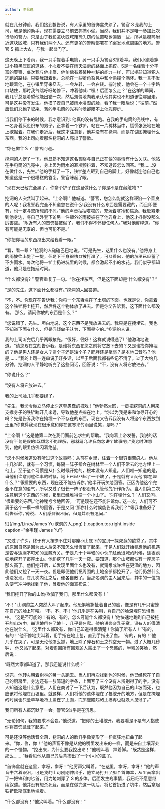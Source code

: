 ```yaml
---
author: 李思逸
---
```

就在几分钟前，我们接到报告说，有人家里的首饰盒失踪了。警官 S 是我的上司，我是他的助手，现在需要立马前去抓捕小偷。当然，我们并不是唯一参加此次行动的警力，只是由于我们这块区域距离失窃的位置略微偏远一些，所以最起码附近这块区域，只有我们两个人。还有更多的警察部署在了案发地点周围的地方。警官 S 抓上大衣，与我一起出门了。 

这天晚上下着雨，我一只手提着手电筒，另一只手为警官S撑着伞。我们小跑着穿过小镇黑压压的道路，小心着不要在雨天湿滑的路面上摔跤。S是一名经验十分丰富的警察，每次我与他出警，他仿佛有着某种神秘的能力一样，可以提前知道犯人逃跑的路线。只要我跟着他，总能在一些犄角旮旯中和小偷撞个满怀。我一言不发地跟着他，在小镇里穿来穿去，一会左转，一会右转。有时候，他会在一个十字路口站住，那时我气喘吁吁地停下，冲着他喊: “嘿！后面怎么走？”在这样的瞬间，我几乎总是希望他能出错一次，然后羞愧地向我承认他其实也不知道该往哪里走。可是这并没有发生。他摸了摸自己被雨水浸湿的脸，看了我一眼后说：“往前。”然后我们又跑了起来。我的手电筒的光有时候都跟不上他的脚步。

当我们停下来的时候，我才意识到: 他真的没有乱跑。在我的手电筒的光线中，有一名身着灰色织布的男子，正拿着一个铁铲，站在一片树林当中，慌慌张张地在地上挖掘着。在我们走近后，我这才注意到，他并没有在挖洞，而是在试图掩埋什么东西。我的上司向着那名挖洞的人亮出了警徽。 

“你在做什么？”警官问道。

挖洞的人愣了一下。他显然不知道这名警察与自己正在做的事情有什么关联。他站在手电筒的光亮中，身上因为雨水的寒冷颤抖着，不知道该怎么回答。“我......没在做什么，先生。”他的手抖了一下，铁铲差点砸到自己的脚上，好像就连他自己也知道这是一个很糟糕的答复。警官眯起了眼。 

“现在天已经完全黑了，你拿个铲子在这里做什么？你是不是在藏赃物？”

挖洞的人突然叫了起来。“上帝啊!” 他喊道。“警官，您怎么能就这样诬陷一个善良的人呢！我发誓我完全不知道您在说什么!我没有什么东西是需要藏的，而且即便有，也一定与您所想的不同。”他的声音抽抽嗒嗒的，充满着寒冷和焦急。我赶紧走到他身边，将自己外套下的另一件额外的雨披披在了他的身上，他这才抖得没那么厉害些。“附近有人的首饰盒被偷了，我们不得不怀疑任何人。”我对他解释道。“你有可能是无辜的，但也可能不是。”

“你把你埋的东西挖出来给我看一眼。”

“看，看一眼？”挖洞的人磕磕巴巴地说。“可是先生，这里什么也没有。”他将身上的雨披往上提了一提，但是下半身很快又被打湿了。可以看出，他的坑里已经蓄了不少雨水。每次他将一铲土扔进坑里的时候，都会激起不小的水花。我们似乎都知道，他只是在拖延时间。 

“什么都没有? ” 警官重复了一句。“你在埋东西，但是这下面却是‘什么都没有’？”

“是的先生。这下面什么都没有。”挖洞的人回答道。

“不，不。你现在在告诉我：你将一个东西埋在了土壤的下面。也就是说，你拿着这个铁铲将土挖开，然后将这个物体放了进去。但是你又告诉我，这下面什么都没有。 那么，请问你放的东西是什么？”

“您说错了，先生。坦白地说，这个东西不是我放进去的。我只是在掩埋它。我也不知道下面有什么，但是我倾向于认为，下面是空的。”挖洞的人说。

我的上司听完后几乎两眼放光。“很好，很好！这样就说得通了! ”他激动地说道。“请您现在立刻告诉我，是谁将东西在您之前将它放下去的？又是谁找你掩埋的？他是男人还是女人？高个子还是矮个子？肥胖还是瘦弱？是本地口音吗？他是...... ”我的上司一连串说了好多话，以至于后面我都有些记不清了。过了大约几分钟，挖洞的人平静地听完了这些问话，回答说：“不，没有人将它放进去。”

“你说什么？”

“没有人将它放进去。”

我的上司脸几乎都要绿了。

“先生，我命令你立马停止你这套愚蠢的把戏！”他勃然大怒，一脚把挖洞的人用来支撑身子的铁铲踹开几米远，导致他差点摔在地上。“你以为我是来和你寻开心的吗？先是告诉我你在掩埋一个不存在的东西，现在又告诉我没有人将这个东西放到土里?你觉得我现在很乐意和你在这寒冷的雨里说笑，是吗？”

“上帝啊！”这是他第二次在我们面前乞求主的帮助。“我向着上帝发誓，我说的话没有半句是假的!既然您不能理解，那就请允许我向您讲个故事吧。”我这时注意到，他的眼里仿佛闪着绝望。 

“您小时候难道没有听过这个故事吗：从前在乡里，住着一个很穷很苦的人。他从十几岁起，就有一个习惯，每隔一阵子都会在树林里一个人们不常去的地方埋上一勺土。至于这个习惯是从什么时候开始的，根本没有人知道。人们唯一知道的是，当他们注意到这件事的时候，地上已经凸起了一个坡了。于是就有人问他‘你在埋什么？’‘很重要的东西，现在还不能告诉你。’他半开玩笑地回答。正因为他这个完全不在意的语气，所以又过了很长一阵子都没有人管他的所作所为。当人们第二次注意到这个东西的时候，那里已经堆得像一个小山了。‘你在埋什么？’ 人们又问。 ‘很重要的东西。’他神秘兮兮地回答。 ‘可是现在还不能告诉你。’这一次，人们可不满于这个一模一样的回答，于是又问 ‘那你什么时候能告诉我们？’‘等我准备好了就告诉你。’他说。人们感到很不解，但是并没有追问。” 

![](/img/Links/James Yu 挖洞的人.png)
{:.caption.top.right.inside caption="余韦瑾 James Yu"}

“又过了许久，终于有人按捺不住对那座小山底下的宝贝一探究竟的欲望了。其中的原因自然是因为此人后来不知怎么慢慢富了起来，于是人们就开始猜想他的机遇是否与这座不可知的宝藏有关。于是几十个年轻的小伙子趁他进城的时候，连夜疯狂地挖开了那座土山。他们挖了几乎一天一夜。要知道，那个山坡都快有一座房子那么高了。他们挖开后，却发现里面什么也没有，就猜想或许埋在更深的地方，因此他们又挖了一天一夜。但是即便他们把周围的土地全部都挖开了，他们仍然什么也没发现。在几次内讧之后，便各自散了。当那名洞的主人回来后，其中的一位领头便气冲冲地找到了他，当着他的面宣布说：

‘我们挖开了你的山!你欺骗了我们，那里什么都没有！’

‘不！’ 山洞的主人突然大叫了起来。他恐惧地撕扯着自己的脸，像是有几千只蜜蜂在自己的脸上叮咬。 ‘不，不，不！’他几乎是在尖叫，将自己的脸深埋在恐惧当中。 ‘这是不可能的！有的，有的，怎么可能什么都没有！’他快速地跑到自己被挖开的山坡中，崩溃地倒在了地上，几乎是在爬。他的语言杂乱无章，没有人听得清他在说什么。 ‘这里什么都没有，你自己知道得很清楚！你骗了所有人！’‘有的， 有的！’他不停地尖叫着，用手指在地上刨，直到手指出了血。 ‘有的，有的！’他几乎在哭了。可是无论他怎么抓，地上除了碎石和土之外空无一物。过了大概几秒钟， 他又站了起来，对着周围所有围观的人露出了一个恐怖的，半残的笑脸，然后说：

‘既然大家都知道了，那我还能说什么呢？’

说完，他转头朝着树林的另一头跑去。当人们再次找到他的时候，他已经死在了自己的厨房里。身边还有一张简短的字条，上面写了三个没有人辨别得了的字。没有人知道这是什么意思。人们在商讨了一下后认为，既然他因为自己的山坡而死，也应该将他埋在山坡里。就这样，人们将他的遗体埋在了被挖开的地方，但是在掩埋的时候也只是草草地将土盖在了上面，而那座隆起的土坡再也就没人见过了。”

我们所有人都沉默了一会。警官S似乎是在沉思。 

“无论如何，我的要求不会变。”他说道。“把你的土堆挖开。我要看是不是有人指使你将首饰盒藏了起来。”

可是还没等他话音全落，挖洞的人的脸几乎像变形了一样疯狂地扭曲了起来。“你，你，你！”他的声音不像是从他的嘴里发出来的一样，而是来自土壤深处的一个怪物。 “挖出来，为什么要我挖出来！”他吼叫着，跺着脚。“既然是这样，那么...... ”我看见他从自己的后背掏出了一个小小的盒子。 

“首饰盒就在这里，拿呀，拿呀！”他厉声尖叫着。“在这里，拿呀，拿呀！”他的声音中含着眼泪。可是我的上司刚刚伸出手，他立马打开了那个首饰盒，从里面拿出了一把锋利的匕首，用力地刺穿了 S 的身体。后面发生的事情，我已经不愿意继续叙述。他并没有想杀死我，而是在做完这一切后，将匕首扔进了坑中，然后拿起铁铲歇斯底里地埋着。 

“什么都没有！”他尖叫着。“什么都没有！”
